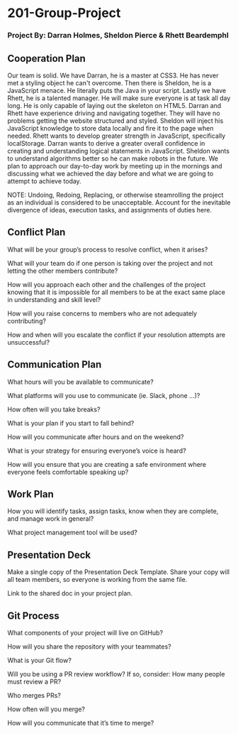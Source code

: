# 201-Group-Project

### Project By: Darran Holmes, Sheldon Pierce & Rhett Beardemphl

## Cooperation Plan

Our team is solid. We have Darran, he is a master at CSS3. He has never met a styling object he can't overcome. Then there is Sheldon, he is a JavaScript menace. He literally puts the Java in your script. Lastly we have Rhett, he is a talented manager. He will make sure everyone is at task all day long. He is only capable of laying out the skeleton on HTML5. Darran and Rhett have experience driving and navigating together. They will have no problems getting the website structured and styled. Sheldon will inject his JavaScript knowledge to store data locally and fire it to the page when needed. Rhett wants to develop greater strength in JavaScript, specifically localStorage. Darran wants to derive a greater overall confidence in creating and understanding logical statements in JavaScript. Sheldon wants to understand algorithms better so he can make robots in the future. We plan to approach our day-to-day work by meeting up in the mornings and discussing what we achieved the day before and what we are going to attempt to achieve today. 

NOTE: Undoing, Redoing, Replacing, or otherwise steamrolling the project as an individual is considered to be unacceptable. Account for the inevitable divergence of ideas, execution tasks, and assignments of duties here.

## Conflict Plan

What will be your group’s process to resolve conflict, when it arises?

What will your team do if one person is taking over the project and not letting the other members contribute?

How will you approach each other and the challenges of the project knowing that it is impossible for all members to be at the exact same place in understanding and skill level?

How will you raise concerns to members who are not adequately contributing?

How and when will you escalate the conflict if your resolution attempts are unsuccessful?

## Communication Plan

What hours will you be available to communicate?

What platforms will you use to communicate (ie. Slack, phone …)?

How often will you take breaks?

What is your plan if you start to fall behind?

How will you communicate after hours and on the weekend?

What is your strategy for ensuring everyone’s voice is heard?

How will you ensure that you are creating a safe environment where everyone feels comfortable speaking up?

## Work Plan

How you will identify tasks, assign tasks, know when they are complete, and manage work in general?

What project management tool will be used?

## Presentation Deck

Make a single copy of the Presentation Deck Template. Share your copy will all team members, so everyone is working from the same file.

Link to the shared doc in your project plan.

## Git Process

What components of your project will live on GitHub?

How will you share the repository with your teammates?

What is your Git flow?

Will you be using a PR review workflow? If so, consider:
How many people must review a PR?

Who merges PRs?

How often will you merge?

How will you communicate that it’s time to merge?

